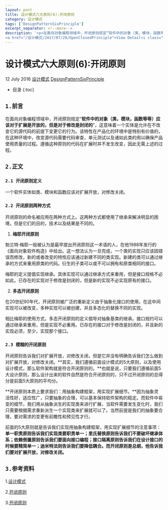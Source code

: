 ```yaml
---
layout: post
title: 设计模式六大原则(6):开闭原则
category: 设计模式
tags: ['DesignPatternSixPrinciple']
excerpt_separator: <!--more-->
description: '<p>在面向对象编程领域中，开闭原则规定“软件中的对象（类，模块，函数等等）应该对于扩展是开放的，但是对于修改是封闭的”，这意味着一个实体是允许在不改变它的源代码的前提下变更它的行为。该特性在产品化的环境中是特别有价值的，在这种环境中，改变源代码需要代码审查，单元测试以及诸如此类的用以确保产品使用质量的过程。遵循这种原则的代码在扩展时并不发生改变，因此无需上述的过程。</p>
<a href="/设计模式/2017/07/20/OpenClosedPrinciple">View Detail<i class="fa fa-angle-right"></i></a>'
---
```

<!--more-->
<div class="article-wrap">
    <h1 id="t1" class="article-title">设计模式六大原则(6):开闭原则</h1><!--标题-->
    <p class="article-attrs">
        <span><i class="fa fa-clock-o"></i>12 July 2016</span>
        <span><i class="fa fa-book"></i><a href="/categories/设计模式">设计模式</a></span><!--分类-->
        <span><i class="fa fa-tags"></i><a href="/tags/DesignPatternSixPrinciple"> DesignPatternSixPrinciple</a></span><!--标签-->
    </p>
 </div>
 
 * 目录
 {:toc}

##  `1.前言`

在面向对象编程领域中，开闭原则规定“**软件中的对象（类，模块，函数等等）应该对于扩展是开放的，但是对于修改是封闭的**”，这意味着一个实体是允许在不改变它的源代码的前提下变更它的行为。该特性在产品化的环境中是特别有价值的，在这种环境中，改变源代码需要代码审查，单元测试以及诸如此类的用以确保产品使用质量的过程。遵循这种原则的代码在扩展时并不发生改变，因此无需上述的过程。

##  `2.正文`

### `2.1 开闭原则定义`

一个软件实体如类、模块和函数应该对扩展开放，对修改关闭。
  
### `2.2 开闭原则两种方式`

开闭原则的命名被应用在两种方式上。这两种方式都使用了继承来解决明显的困境，但是它们的目的，技术以及结果是不同的。

1. **梅耶开闭原则**

勃兰特·梅耶一般被认为是最早提出开闭原则这一术语的人，在他1988年发行的《面向对象软件构造》中给出。这一想法认为一旦完成，一个类的实现只应该因错误而修改，新的或者改变的特性应该通过新建不同的类实现。新建的类可以通过继承的方式来重用原类的代码。衍生的子类可以或不可以拥有和原类相同的接口。

梅耶的定义提倡实现继承。具体实现可以通过继承方式来重用，但是接口规格不必如此。已存在的实现对于修改是封闭的，但是新的实现不必实现原有的接口。

2. **多态开闭原则**

在20世纪90年代，开闭原则被广泛的重新定义由于抽象化接口的使用，在这中间实现可以被改变，多种实现可以被创建，并且多态化的替换不同的实现。

相比梅耶的使用方式，多态开闭原则的定义倡导对抽象基类的继承。接口规约可以通过继承来重用，但是实现不必重用。已存在的接口对于修改是封闭的，并且新的实现必须，至少，实现那个接口。


### `2.3 模糊的开闭原则`

开闭原则告诉我们对扩展开放，对修改关闭，但是它并没有明确告诉我们怎么做到对扩展开放，对修改关闭。**其实，我们遵循前面设计模式的5大原则，以及使用设计模式，那么软件架构就是符合开闭原则的。**也就是说，只要我们遵循前面5大设计原则，那么设计出来的软件自然是符合开闭原则的，只不过开闭原则的总得分是前面5大原则的平均分。

**开闭原则本质上要求我们：用抽象构建框架，用实现扩展细节。**因为抽象灵活性好，适应性广，只要抽象的合理，可以基本保持软件架构的稳定。而软件中易变的细节，我们用从抽象派生的实现类来进行扩展，当软件需要发生变化时，我们只需要根据需求重新派生一个实现类来扩展就可以了。当然前提是我们的抽象要合理，要对需求的变更有前瞻性和预见性才行。

前面的5大原则就是告诉我们实现用抽象构建框架，用实现扩展细节的注意事项：**单一职责原则告诉我们实现类要职责单一；里氏替换原则告诉我们不要破坏继承体系；依赖倒置原则告诉我们要面向接口编程；接口隔离原则告诉我们在设计接口的时候要精简单一；迪米特法则告诉我们要降低耦合。而开闭原则是总纲，他告诉我们要对扩展开放，对修改关闭。**


## `3.参考资料`

1.[设计模式](http://design-patterns.readthedocs.io/zh_CN/latest/read_uml.html "Title")

2.[开闭原则](http://blog.csdn.net/zhengzhb/article/details/7296944 "Title")

3.[开闭原则](https://zh.wikipedia.org/wiki/%E5%BC%80%E9%97%AD%E5%8E%9F%E5%88%99 "Title")







